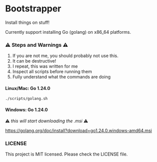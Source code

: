 # Bootstrapper

Install things on stuff!

Currently support installing Go (golang) on x86_64 platforms.

### :warning: Steps and Warnings :warning:

1. If you are not me, you should probably not use this.
1. It can be destructive!
1. I repeat, this was written for me
1. Inspect all scripts before running them
1. Fully understand what the commands are doing

#### Linux/Mac: Go 1.24.0

`./scripts/golang.sh`

#### Windows: Go 1.24.0

:warning: _this will start downloading the .msi_ :warning:

https://golang.org/doc/install?download=go1.24.0.windows-amd64.msi

### LICENSE

This project is MIT licensed. Please check the LICENSE file.
